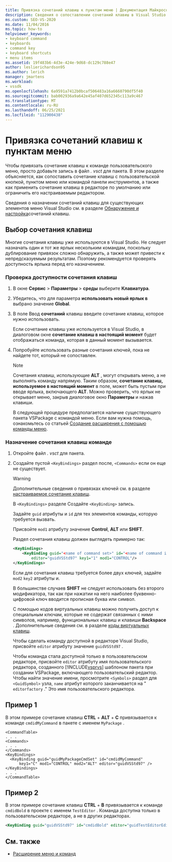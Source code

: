 ```yaml
---
title: Привязка сочетаний клавиш к пунктам меню | Документация Майкрософт
description: Сведения о сопоставлении сочетаний клавиш в Visual Studio с пользовательской кнопкой, пунктом меню или командой панели инструментов для редактора по умолчанию или пользовательского редактора.
ms.custom: SEO-VS-2020
ms.date: 11/04/2016
ms.topic: how-to
helpviewer_keywords:
- keyboard command
- keyboards
- command key
- keyboard shortcuts
- menu items
ms.assetid: 19f483b6-4d3e-424e-9d68-dc129c788e47
author: leslierichardson95
ms.author: lerich
manager: jmartens
ms.workload:
- vssdk
ms.openlocfilehash: 6a9591a7412b0bcaf506483a16a6660790df5f40
ms.sourcegitcommit: bab002936a9a642e45af407d652345c113a9c467
ms.translationtype: MT
ms.contentlocale: ru-RU
ms.lasthandoff: 06/25/2021
ms.locfileid: "112900438"
---
```

# <a name="bind-keyboard-shortcuts-to-menu-items"></a>Привязка сочетаний клавиш к пунктам меню
Чтобы привязать сочетание клавиш к команде пользовательского меню, просто добавьте запись в файл *. vsct* для пакета. В этом разделе объясняется, как сопоставить сочетание клавиш с пользовательской кнопкой, пунктом меню или командой панели инструментов, а также как применить сочетание клавиш в редакторе по умолчанию или ограничить его настраиваемым редактором.

 Сведения о назначении сочетаний клавиш для существующих элементов меню Visual Studio см. в разделе [Обнаружение и настройка](../ide/identifying-and-customizing-keyboard-shortcuts-in-visual-studio.md)сочетаний клавиш.

## <a name="choose-a-key-combination"></a>Выбор сочетания клавиш
 Многие сочетания клавиш уже используются в Visual Studio. Не следует назначать один и тот же ярлык нескольким командам, поскольку дублирование привязок сложно обнаружить, а также может привести к непредсказуемым результатам. Поэтому рекомендуется проверять доступность ярлыка перед его назначением.

### <a name="to-verify-the-availability-of-a-keyboard-shortcut"></a>Проверка доступности сочетания клавиш

1. В окне **Сервис**  >  **Параметры**  >  **среды** выберите **Клавиатура**.

2. Убедитесь, что для параметра **использовать новый ярлык в** выбрано значение **Global**.

3. В поле Ввод **сочетаний** клавиш введите сочетание клавиш, которое нужно использовать.

    Если сочетание клавиш уже используется в Visual Studio, в диалоговом окне **сочетание клавиш в настоящий момент** будет отображаться команда, которая в данный момент вызывается.

4. Попробуйте использовать разные сочетания ключей, пока не найдете тот, который не сопоставлен.

   > [!NOTE]
   > Сочетания клавиш, использующие **ALT** , могут открывать меню, а не выполнять команду напрямую. Таким образом, **сочетание клавиш, используемое в настоящий момент** в поле, может быть пустым при вводе ярлыка, включающего **ALT**. Можно проверить, что ярлык не открывает меню, закрыв диалоговое окно **Параметры** и нажав клавиши.

   В следующей процедуре предполагается наличие существующего пакета VSPackage с командой меню. Если вам нужна помощь, ознакомьтесь со статьей [Создание расширения с помощью команды меню](../extensibility/creating-an-extension-with-a-menu-command.md).

### <a name="to-assign-a-keyboard-shortcut-to-a-command"></a>Назначение сочетания клавиш команде

1. Откройте файл *. vsct* для пакета.

2. Создайте пустой `<KeyBindings>` раздел после, `<Commands>` если он еще не существует.

   > [!WARNING]
   > Дополнительные сведения о привязках ключей см. в разделе [настраиваемое сочетание клавиш](../extensibility/keybinding-element.md).

    В `<KeyBindings>` разделе Создайте `<KeyBinding>` запись.

    Задайте `guid`  атрибуты и  `id` для тех элементов команды, которую требуется вызвать.

    Присвойте `mod1` атрибуту значение **Control**, **ALT** или **SHIFT**.

    Раздел сочетания клавиш должен выглядеть примерно так:

   ```xml
   <KeyBindings>
       <KeyBinding guid="<name of command set>" id="<name of command id>"
           editor="guidVSStd97" key1="1" mod1="CONTROL"/>
   </KeyBindings>

   ```

   Если для сочетания клавиш требуется более двух ключей, задайте `mod2` `key2` атрибуты и.

   В большинстве случаев **SHIFT** не следует использовать без второго модификатора, так как при нажатии на него наиболее буквенно-цифровой ключ вводится прописная буква или символ.

   С помощью кодов виртуальных клавиш можно получить доступ к специальным ключам, которые не содержат связанных с ними символов, например, функциональных клавиш и клавиши **Backspace** . Дополнительные сведения см. в разделе [коды виртуальных клавиш](/windows/desktop/inputdev/virtual-key-codes).

   Чтобы сделать команду доступной в редакторе Visual Studio, присвойте `editor` атрибуту значение `guidVSStd97` .

   Чтобы команда стала доступной только в пользовательском редакторе, присвойте `editor` атрибуту имя пользовательского редактора, созданного [!INCLUDE[vsprvs](../code-quality/includes/vsprvs_md.md)] шаблоном пакета при создании VSPackage, включающего пользовательский редактор. Чтобы найти значение имени, просмотрите `<Symbols>` раздел для `<GuidSymbol>` узла, `name` атрибут которого заканчивается на " `editorfactory` ." Это имя пользовательского редактора.

## <a name="example-1"></a>Пример 1
 В этом примере сочетание клавиш **CTRL** + **ALT** + **C** привязывается к команде `cmdidMyCommand` в пакете с именем `MyPackage` .

```
<CommandTable>
. . .
<Commands>
. . .
</Commands>
<KeyBindings>
  <KeyBinding guid="guidMyPackageCmdSet" id="cmdidMyCommand"
      key1="C" mod1="CONTROL" mod2="ALT" editor="guidVSStd97" />
</KeyBindings>
. . .
</CommandTable>
```

## <a name="example-2"></a>Пример 2
 В этом примере сочетание клавиш **CTRL** + **B** привязывается к команде `cmdidBold` в проекте с именем `TestEditor` . Команда доступна только в пользовательском редакторе, а не в других редакторах.

```xml
<KeyBinding guid="guidVSStd97" id="cmdidBold" editor="guidTestEditorEditorFactory" key1="B" mod1="Control" />
```

## <a name="see-also"></a>См. также
- [Расширение меню и команд](../extensibility/extending-menus-and-commands.md)
